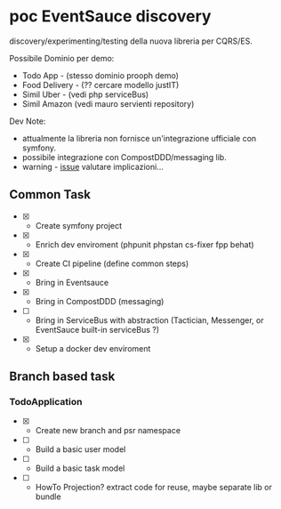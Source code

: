 # poc EventSauce discovery

discovery/experimenting/testing della nuova libreria per CQRS/ES.

Possibile Dominio per demo:
- Todo App - (stesso dominio prooph demo)
- Food Delivery - (?? cercare modello justIT) 
- Simil Uber - (vedi php serviceBus)
- Simil Amazon (vedi mauro servienti repository)

Dev Note:
- attualmente la libreria non fornisce un'integrazione ufficiale con symfony.
- possibile integrazione con CompostDDD/messaging lib.
- warning - [issue](https://github.com/EventSaucePHP/EventSauce/issues/58#event-2643267344) valutare implicazioni... 


## Common Task
- [x] - Create symfony project

- [x] - Enrich dev enviroment (phpunit phpstan cs-fixer fpp behat)

- [x] - Create CI pipeline (define common steps)

- [x] - Bring in Eventsauce

- [x] - Bring in CompostDDD (messaging)

- [ ] - Bring in ServiceBus with abstraction (Tactician, Messenger, or EventSauce built-in serviceBus ?)

- [x] - Setup a docker dev enviroment


##  Branch based task


### TodoApplication

- [x] - Create new branch and psr namespace

- [ ] - Build a basic user model
      
- [ ] - Build a basic task model

- [ ] - HowTo Projection? extract code for reuse, maybe separate lib or bundle